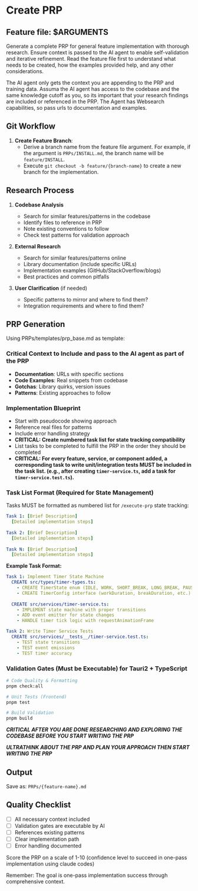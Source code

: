 # Create PRP

## Feature file: $ARGUMENTS

Generate a complete PRP for general feature implementation with thorough research. Ensure context is passed to the AI agent to enable self-validation and iterative refinement. Read the feature file first to understand what needs to be created, how the examples provided help, and any other considerations.

The AI agent only gets the context you are appending to the PRP and training data. Assuma the AI agent has access to the codebase and the same knowledge cutoff as you, so its important that your research findings are included or referenced in the PRP. The Agent has Websearch capabilities, so pass urls to documentation and examples.

## Git Workflow

1. **Create Feature Branch**:
    * Derive a branch name from the feature file argument. For example, if the argument is `PRPs/INSTALL.md`, the branch name will be `feature/INSTALL`.
    * Execute `git checkout -b feature/{branch-name}` to create a new branch for the implementation.

## Research Process

1. **Codebase Analysis**
   * Search for similar features/patterns in the codebase
   * Identify files to reference in PRP
   * Note existing conventions to follow
   * Check test patterns for validation approach

2. **External Research**
   * Search for similar features/patterns online
   * Library documentation (include specific URLs)
   * Implementation examples (GitHub/StackOverflow/blogs)
   * Best practices and common pitfalls

3. **User Clarification** (if needed)
   * Specific patterns to mirror and where to find them?
   * Integration requirements and where to find them?

## PRP Generation

Using PRPs/templates/prp_base.md as template:

### Critical Context to Include and pass to the AI agent as part of the PRP

* **Documentation**: URLs with specific sections
* **Code Examples**: Real snippets from codebase
* **Gotchas**: Library quirks, version issues
* **Patterns**: Existing approaches to follow

### Implementation Blueprint

* Start with pseudocode showing approach
* Reference real files for patterns
* Include error handling strategy
* **CRITICAL: Create numbered task list for state tracking compatibility**
* List tasks to be completed to fulfill the PRP in the order they should be completed
* **CRITICAL: For every feature, service, or component added, a corresponding task to write unit/integration tests MUST be included in the task list. (e.g., after creating `timer-service.ts`, add a task for `timer-service.test.ts`).**

### Task List Format (Required for State Management)

Tasks MUST be formatted as numbered list for `/execute-prp` state tracking:

```yaml
Task 1: [Brief Description]
  [Detailed implementation steps]
  
Task 2: [Brief Description]  
  [Detailed implementation steps]
  
Task N: [Brief Description]
  [Detailed implementation steps]
```

**Example Task Format:**

```yaml
Task 1: Implement Timer State Machine
  CREATE src/types/timer-types.ts:
    - CREATE TimerState enum (IDLE, WORK, SHORT_BREAK, LONG_BREAK, PAUSED)
    - CREATE TimerConfig interface (workDuration, breakDuration, etc.)
  
  CREATE src/services/timer-service.ts:
    - IMPLEMENT state machine with proper transitions
    - ADD event emitter for state changes
    - HANDLE timer tick logic with requestAnimationFrame

Task 2: Write Timer Service Tests
  CREATE src/services/__tests__/timer-service.test.ts:
    - TEST state transitions
    - TEST event emissions
    - TEST timer accuracy
```

### Validation Gates (Must be Executable) for Tauri2 + TypeScript

```bash
# Code Quality & Formatting
pnpm check:all

# Unit Tests (Frontend)
pnpm test

# Build Validation
pnpm build
```

***CRITICAL AFTER YOU ARE DONE RESEARCHING AND EXPLORING THE CODEBASE BEFORE YOU START WRITING THE PRP***

***ULTRATHINK ABOUT THE PRP AND PLAN YOUR APPROACH THEN START WRITING THE PRP***

## Output

Save as: `PRPs/{feature-name}.md`

## Quality Checklist

* [ ] All necessary context included
* [ ] Validation gates are executable by AI
* [ ] References existing patterns
* [ ] Clear implementation path
* [ ] Error handling documented

Score the PRP on a scale of 1-10 (confidence level to succeed in one-pass implementation using claude codes)

Remember: The goal is one-pass implementation success through comprehensive context.
